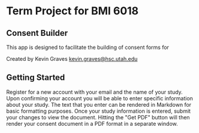 # Term Project for BMI 6018
## Consent Builder
This app is designed to facilitate the building of consent forms for

Created by Kevin Graves <kevin.graves@hsc.utah.edu>

## Getting Started
Register for a new account with your email and the name of your study.
Upon confirming your account you will be able to enter specific information
about your study. The text that you enter can be rendered in Markdown for basic
formatting purposes.
Once your study information is entered, submit your changes to view the document.
Hitting the "Get PDF" button will then render your consent document in a PDF
format in a separate window.
